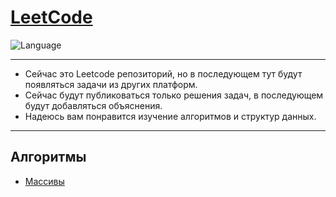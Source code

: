 # [LeetCode](https://leetcode.com/studyplan/top-interview-150/)

![Language](https://img.shields.io/badge/language-Python-blue.svg)&nbsp;

____
* Сейчас это Leetcode репозиторий, но в последующем тут будут появляться задачи из других платформ. 
* Сейчас будут публиковаться только решения задач, в последующем будут добавляться объяснения.
* Надеюсь вам понравится изучение алгоритмов и структур данных.

____

## Алгоритмы

* [Массивы](https://github.com/PARTYNEXTDOORS/Algorithms/tree/main/Array)
